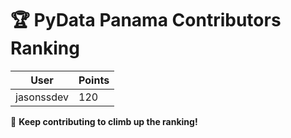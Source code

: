 # 🏆 PyData Panama Contributors Ranking

| User | Points |
|---------|--------|
| jasonssdev | 120 |

🚀 **Keep contributing to climb up the ranking!**
